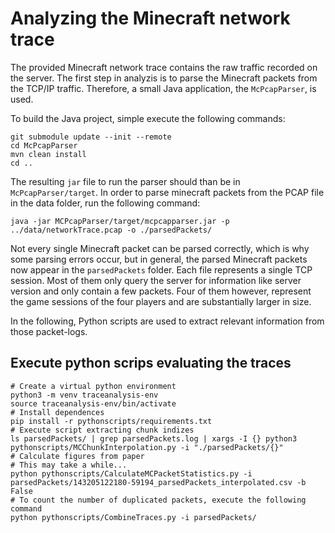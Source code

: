 # Analyzing the Minecraft network trace

The provided Minecraft network trace contains the raw traffic recorded on the server. The first step in analyzis is to parse the Minecraft packets from the TCP/IP traffic. Therefore, a small Java application, the `McPcapParser`, is used.

To build the Java project, simple execute the following commands:

    git submodule update --init --remote
    cd McPcapParser
    mvn clean install
    cd ..

The resulting `jar` file to run the parser should than be in `McPcapParser/target`. In order to parse minecraft packets from the PCAP file in the data folder, run the following command:

    java -jar MCPcapParser/target/mcpcapparser.jar -p ../data/networkTrace.pcap -o ./parsedPackets/

Not every single Minecraft packet can be parsed correctly, which is why some parsing errors occur, but in general, the parsed Minecraft packets now appear in the `parsedPackets` folder. Each file represents a single TCP session. Most of them only query the server for information like server version and only contain a few packets. Four of them however, represent the game sessions of the four players and are substantially larger in size.

In the following, Python scripts are used to extract relevant information from those packet-logs.

## Execute python scrips evaluating the traces

    # Create a virtual python environment
    python3 -m venv traceanalysis-env
    source traceanalysis-env/bin/activate
    # Install dependences
    pip install -r pythonscripts/requirements.txt
    # Execute script extracting chunk indizes
    ls parsedPackets/ | grep parsedPackets.log | xargs -I {} python3 pythonscripts/MCChunkInterpolation.py -i "./parsedPackets/{}"
    # Calculate figures from paper
    # This may take a while...
    python pythonscripts/CalculateMCPacketStatistics.py -i parsedPackets/143205122180-59194_parsedPackets_interpolated.csv -b False
    # To count the number of duplicated packets, execute the following command
    python pythonscripts/CombineTraces.py -i parsedPackets/
